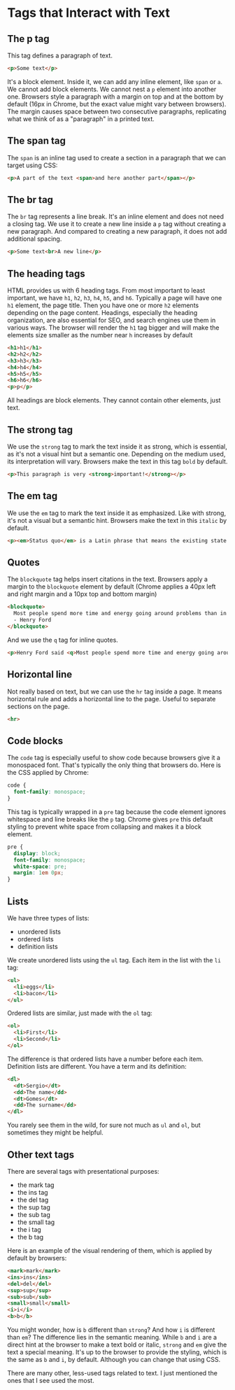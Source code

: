 # Tags that Interact with Text

## The p tag

This tag defines a paragraph of text.

```html
<p>Some text</p>
```

It's a block element.
Inside it, we can add any inline element, like `span` or `a`. We cannot add block elements.
We cannot nest a `p` element into another one.
Browsers style a paragraph with a margin on top and at the bottom by default (16px in Chrome, but the exact value might vary between browsers). The margin causes space between two consecutive paragraphs, replicating what we think of as a "paragraph" in a printed text.

## The span tag

The `span` is an inline tag used to create a section in a paragraph that we can target using CSS:

```html
<p>A part of the text <span>and here another part</span></p>
```

## The br tag

The `br` tag represents a line break. It's an inline element and does not
need a closing tag.
We use it to create a new line inside a `p` tag without creating a new paragraph. And compared to creating a new paragraph, it does not add additional spacing.

```html
<p>Some text<br>A new line</p>
```

## The heading tags

HTML provides us with 6 heading tags. From most important to least important, we have `h1`, `h2`, `h3`, `h4`, `h5`, and `h6`.
Typically a page will have one `h1` element, the page title. Then you have one or more `h2` elements depending on the page content.
Headings, especially the heading organization, are also essential for SEO, and search engines use them in various ways.
The browser will render the `h1` tag bigger and will make the elements size smaller as the number near `h` increases by default

```html
<h1>h1</h1>
<h2>h2</h2>
<h3>h3</h3>
<h4>h4</h4>
<h5>h5</h5>
<h6>h6</h6>
<p>p</p>
```

All headings are block elements. They cannot contain other elements, just text.

## The strong tag

We use the `strong` tag to mark the text inside it as strong, which is essential, as it's not a visual hint but a semantic one. Depending on the medium used, its interpretation will vary.
Browsers make the text in this tag `bold` by default.

```html
<p>This paragraph is very <strong>important!</strong></p>
```

## The em tag

We use the `em` tag to mark the text inside it as emphasized. Like with strong, it's not a visual but a semantic hint. Browsers make the text in this `italic` by default.

```html
<p><em>Status quo</em> is a Latin phrase that means the existing state of affairs</p>
```

## Quotes

The `blockquote` tag helps insert citations in the text.
Browsers apply a margin to the `blockquote` element by default (Chrome applies a 40px left and right margin and a 10px top and bottom margin)

```html
<blockquote>
  Most people spend more time and energy going around problems than in trying to solve them.<br>
  - Henry Ford
</blockquote>
```

And we use the `q` tag for inline quotes.

```html
<p>Henry Ford said <q>Most people spend more time and energy going around problems than in trying to solve them.</q> in the 20th century</p>
```

## Horizontal line

Not really based on text, but we can use the `hr` tag inside a page. It means horizontal rule and adds a horizontal line to the page.
Useful to separate sections on the page.

```html
<hr>
```

## Code blocks

The `code` tag is especially useful to show code because browsers give it a monospaced font.
That's typically the only thing that browsers do. Here is the CSS applied by Chrome:

```css
code {
  font-family: monospace;
}
```

This tag is typically wrapped in a `pre` tag because the code element ignores whitespace and line breaks like the `p` tag.
Chrome gives `pre` this default styling to prevent white space from collapsing and makes it a block element.

```css
pre {
  display: block;
  font-family: monospace;
  white-space: pre;
  margin: 1em 0px;
} 
```

## Lists

We have three types of lists:

- unordered lists
- ordered lists
- definition lists

We create unordered lists using the `ul` tag. Each item in the list with the `li` tag:

```html
<ul>
  <li>eggs</li>
  <li>bacon</li>
</ul>
```

Ordered lists are similar, just made with the `ol` tag:

```html
<ol>
  <li>First</li>
  <li>Second</li>
</ol>
```

The difference is that ordered lists have a number before each item.
Definition lists are different. You have a term and its definition:

```html
<dl>
  <dt>Sergio</dt>
  <dd>The name</dd>
  <dt>Gomes</dt>
  <dd>The surname</dd>
</dl> 
```

You rarely see them in the wild, for sure not much as `ul` and `ol`, but sometimes they might be helpful.

## Other text tags

There are several tags with presentational purposes:

- the mark tag
- the ins tag
- the del tag
- the sup tag
- the sub tag
- the small tag
- the i tag
- the b tag

Here is an example of the visual rendering of them, which is applied by
default by browsers:

```html
<mark>mark</mark>
<ins>ins</ins>
<del>del</del>
<sup>sup</sup>
<sub>sub</sub>
<small>small</small>
<i>i</i>
<b>b</b>
```

You might wonder, how is `b` different than `strong`? And how `i` is different than `em`?
The difference lies in the semantic meaning. While `b` and `i` are a direct hint at the browser to make a text bold or italic, `strong` and `em` give the text a special meaning. It's up to the browser to provide the styling, which is the same as `b` and `i`, by default. Although you can change that using CSS.

There are many other, less-used tags related to text. I just mentioned the ones that I see used the most.
